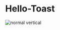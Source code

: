 # Hello-Toast
![normal vertical](https://user-images.githubusercontent.com/50654277/111113504-01604700-858a-11eb-8f15-7608dbaaee96.png)
